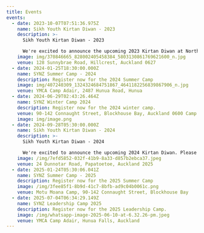 ```yaml
---
title: Events
events:
  - date: 2023-10-07T07:51:36.975Z
    name: Sikh Youth Kirtan Diwan - 2023
    description: >-
      Sikh Youth Kirtan Diwan - 2023

      We're excited to announce the upcoming 2023 Kirtan Diwan at North Shore Gurudwara. Please join us as sangat and kirtanis for a blissful night of Gurbani. Signup through the QR code or message our social media pages.
    image: img/370846665_828002405458384_5803130861769621600_n.jpg
    venue: 128 Sunnybrae Road, Hillcrest, Auckland 0627
  - date: 2024-01-25T18:30:00.000Z
    name: SYNZ Summer Camp - 2024
    description: Register now for the 2024 Summer Camp
    image: img/407240309_1324324684751867_4641182256839867906_n.jpg
    venue: YMCA Camp Adair, 2487 Hunua Road, Hunua
  - date: 2024-06-29T02:43:26.464Z
    name: SYNZ Winter Camp 2024
    description: Register now for the 2024 winter camp.
    venue: 90-142 Connaught Street, Blockhouse Bay, Auckland 0600 Camp Motu Moana
    image: img/image.png
  - date: 2024-09-28T05:30:00.000Z
    name: Sikh Youth Kirtan Diwan - 2024
    description: >-
      Sikh Youth Kirtan Diwan - 2024

      We're excited to announce the upcoming 2024 Kirtan Diwan. Please join us as sangat and kirtanis for a blissful night of Gurbani. Signup through the QR code or message our social media pages.
    image: /img/7efd5852-032f-41b9-8a33-d857b2ebca37.jpeg
    venue: 24 Dunnotar Road, Papatoetoe, Auckland 2025
  - date: 2025-01-24T05:30:06.041Z
    name: SYNZ Summer Camp - 2025
    description: Register now for the 2025 Summer Camp
    image: /img/3fee85f1-8b9d-41c7-8bfb-ad9c04b0061c.png
    venue: Motu Moana Camp, 90-142 Connaught Street, Blockhouse Bay
  - date: 2025-07-04T06:34:29.149Z
    name: SYNZ Leadership Camp 2025
    description: Register now for the 2025 Leadership Camp.
    image: /img/whatsapp-image-2025-06-10-at-6.32.26-pm.jpeg
    venue: YMCA Camp Adair, Hunua Falls, Auckland
---
```

